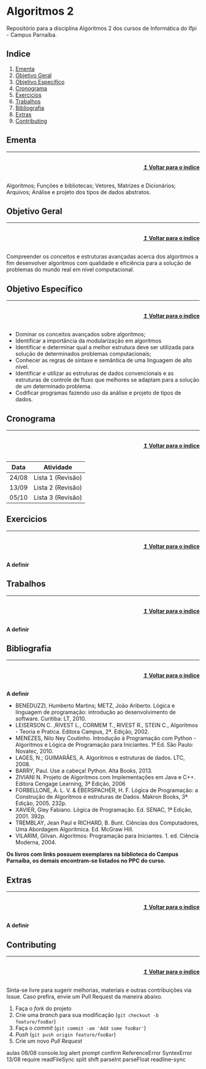 # Algoritmos 2
Repositório para a disciplina Algoritmos 2 dos cursos de Informática do Ifpi - Campus Parnaíba.

## Indice
1. [Ementa]
2. [Objetivo Geral]
3. [Objetivo Específico]
5. [Cronograma]
6. [Exercicios]
7. [Trabalhos]
8. [Bibliografia]
9. [Extras]
10. [Contributing]

## Ementa
----

<br/>
<div align="right">
    <b><a href="#indice">↥ Voltar para o indice</a></b>
</div>
<br/>

Algoritmos; Funções e bibliotecas; Vetores, Matrizes e Dicionários; Arquivos; Análise e projeto dos tipos de dados abstratos.

## Objetivo Geral
----

<br/>
<div align="right">
    <b><a href="#indice">↥ Voltar para o indice</a></b>
</div>
<br/>

Compreender os conceitos e estruturas avançadas acerca dos algoritmos a fim desenvolver algoritmos com qualidade e eficiência para a solução de problemas do mundo real em nível computacional.

## Objetivo Específico
----

<br/>
<div align="right">
    <b><a href="#indice">↥ Voltar para o indice</a></b>
</div>
<br/>

* Dominar os conceitos avançados sobre algoritmos;
* Identificar a importância da modularização em algoritmos
* Identificar e determinar qual a melhor estrutura deve ser utilizada para solução de determinados problemas computacionais;
* Conhecer as regras de sintaxe e semântica de uma linguagem de alto nível.
* Identificar e utilizar as estruturas de dados convencionais e as estruturas de controle de fluxo que melhores se adaptam para a solução de um determinado problema.
* Codificar programas fazendo uso da análise e projeto de tipos de dados.

## Cronograma
----

<br/>
<div align="right">
    <b><a href="#indice">↥ Voltar para o indice</a></b>
</div>
<br/>

Data        |   Atividade
---         |   ---
24/08       |   Lista 1 (Revisão)
13/09       |   Lista 2 (Revisão)
05/10       |   Lista 3 (Revisão)

## Exercicios
----

<br/>
<div align="right">
    <b><a href="#indice">↥ Voltar para o indice</a></b>
</div>
<br/>

**A definir**

## Trabalhos
----

<br/>
<div align="right">
    <b><a href="#indice">↥ Voltar para o indice</a></b>
</div>
<br/>

**A definir**

## Bibliografia
----

<br/>
<div align="right">
    <b><a href="#indice">↥ Voltar para o indice</a></b>
</div>
<br/>

**A definir**

* BENEDUZZI, Humberto Martins; METZ, João Ariberto. Lógica e linguagem de programação: introdução ao desenvolvimento de software. Curitiba: LT, 2010.
* LEISERSON C. ,RIVEST L., CORMEM T., RIVEST R., STEIN C., Algoritmos - Teoria e Pratica. Editora Campus, 2ª. Edição, 2002.
* MENEZES, Nilo Ney Coutinho. Introdução à Programação com Python - Algoritmos e Lógica de Programação para Iniciantes. 1ª Ed. São Paulo: Novatec, 2010.
* LAGES, N.; GUIMARÃES, A. Algoritmos e estruturas de dados. LTC, 2008. 
* BARRY, Paul. Use a cabeça! Python. Alta Books, 2013.
* ZIVIANI N. Projeto de Algoritmos com Implementações em Java e C++. Editora Cengage Learning, 3ª Edição, 2006
* FORBELLONE, A. L. V. & EBERSPACHER, H. F. Lógica de Programação: a Construção de Algoritmos e estruturas de Dados. Makron Books, 3ª Edição, 2005. 232p.
* XAVIER, Gley Fabiano. Lógica de Programação. Ed. SENAC, 1ª Edição, 2001. 392p.
* TREMBLAY, Jean Paul e RICHARD, B. Bunt. Ciências dos Computadores, Uma Abordagem Algorítmica. Ed. McGraw Hill.
* VILARIM, Gilvan. Algoritmos: Programação para Iniciantes. 1. ed. Ciência Moderna, 2004.

<!-- 
* Lecheta, R.R., **[Google android: aprenda a criar aplicações para dispositivos móveis com o Android SDK.]** Novatec. 4ª Edição, 2015.
* Pilone, D.; Pilone, T. **Use a cabeça!: desenvolvimento para iPhone.** Rio de Janeiro: Alta Books, 2011. xxxi, 517 p. (Use a cabeça) ISBN 978-85-7608-522-5.
* Deitel, P.; Deitel, A.; Morgano, M. **[Android para programadores: Uma abordagem baseada em aplicativos.]** Porto Alegre: Bookman, 2013.
* Lecheta, R. R. **[Google Android: aprenda a criar aplicações para dispositivos móveis com o Android SDK.]** 2ª ed., São Paulo : Novatec Editora, 2010
-->

**Os livros com links possuem exemplares na biblioteca do Campus Parnaíba, os demais encontram-se listados no PPC do curso.**

## Extras
----

<br/>
<div align="right">
    <b><a href="#indice">↥ Voltar para o indice</a></b>
</div>
<br/>

**A definir**
<!-- 
**Documentação**
* [Manifesto Reativo]
* [Progressive Web App]
* [Ionic]
* [Angular]
* [TypeScript]
* [RxJS]
* [Firebase]

**Videos**
* [Canais Brasileiros para Pessoas Desenvolvedoras]
* [HTML5]
* [CSS3]
* [HTML5 & CSS3 na Prática]
* [Ionic 4 + Firebase + Angular]
* [PayPal Checkout 2.0 - Monetize React, Angular, & Vue Quickly]
* [Ionic Stories]
* [Ionic 4 + Firebase | Surf Shop]
* [Ionic 4 | Uber]

**Cursos**
* [Angular]
* [Ionic 3 para iniciantes]
* [Create a CRUD Application with Ionic 3 and Firebase]
* [Firebase para Web e Apps híbridos]
* [IONIC 4 | Develop Hybrid Mobile Applications | IOS & Android]
* [Desenvolvimento com Ionic 3 + WebComponents com StencilJS]
* [Criar aplicativos com Ionic 3 e Laravel (PHP) com MongoDB]

**Artigos**
* [Como criar um CRUD com Ionic e Firebase – Em alguns simples passos]
* [Angular + Cloud Firestore — Step by step (bootstrap) tutorial]
* [Cloud Fire Store CRUD Operation Using Angular]
* [Firebase Authentication with Angular]
* [Firebase Authentication in Angular with AngularFire2]
* [Google OAuth with @angular/fire]
* [PWAs: The Future of Web Apps]
-->


## Contributing
----

<br/>
<div align="right">
    <b><a href="#indice">↥ Voltar para o indice</a></b>
</div>
<br/>

Sinta-se livre para sugerir melhorias, materiais e outras contribuições via Issue. Caso prefira, envie um Pull Request da maneira abaixo.

1. Faça o _fork_ do projeto
2. Crie uma _branch_ para sua modificação (`git checkout -b feature/fooBar`)
3. Faça o _commit_ (`git commit -am 'Add some fooBar'`)
4. _Push_ (`git push origin feature/fooBar`)
5. Crie um novo _Pull Request_


[Ementa]: #ementa
[Objetivo Geral]: #objetivo-geral
[Objetivo Específico]: #objetivo-específico
[Apps]: #apps
[Cronograma]: #cronograma
[Exercicios]: #exercicios
[Trabalhos]: #trabalhos
[Bibliografia]: #bibliografia
[Extras]: #extras
[Contributing]: #contributing

[tender]: https://github.com/denylsonmelo/tender
[instagrando]: https://github.com/denylsonmelo/instagrando
[cronefrix]: https://github.com/denylsonmelo/cronefrix
[cadastro-aluno]: https://github.com/denylsonmelo/cadastro-aluno/

[Google android: aprenda a criar aplicações para dispositivos móveis com o Android SDK.]: http://sardes.ifpi.edu.br/pergamum/mobile/resultado_info.php?cod_acervo=17634
[Android para programadores: Uma abordagem baseada em aplicativos.]: http://sardes.ifpi.edu.br/pergamum/mobile/resultado_info.php?cod_acervo=16032
[Google Android: aprenda a criar aplicações para dispositivos móveis com o Android SDK.]: http://sardes.ifpi.edu.br/pergamum/mobile/resultado_info.php?cod_acervo=490

[Manifesto Reativo]: https://www.reactivemanifesto.org/pt-BR
[Progressive Web App]: https://developers.google.com/web/progressive-web-apps/
[Ionic]: https://ionicframework.com/docs/
[Angular]: https://angular.io/docs
[TypeScript]: https://www.typescriptlang.org/docs/home.html
[RxJS]: https://rxjs-dev.firebaseapp.com/guide/overview
[Firebase]: https://firebase.google.com/docs/?hl=pt-br

[Canais Brasileiros para Pessoas Desenvolvedoras]: https://github.com/carolcodes/youtube-br-desenvolvimento
[HTML5]: https://www.youtube.com/playlist?list=PLwXQLZ3FdTVGKl3iPEyEWpFoYkMUxWW5O
[CSS3]: https://www.youtube.com/playlist?list=PLwXQLZ3FdTVGf7GUtiOFLc_9AXO25iIzG
[HTML5 & CSS3 na Prática]: https://www.youtube.com/playlist?list=PLwXQLZ3FdTVF_HYP5r1oR7vK1_7ZuTU78
[Angular]: https://loiane.training/curso/angular
[Ionic 3 para iniciantes]: https://www.udemy.com/ionic-3-para-iniciantes/
[Create a CRUD Application with Ionic 3 and Firebase]: https://www.udemy.com/create-a-crud-application-with-ionic-3-and-firebase/
[Firebase para Web e Apps híbridos]: https://www.udemy.com/firebase-para-web-e-apps-hibridos/
[IONIC 4 | Develop Hybrid Mobile Applications | IOS & Android]: https://www.udemy.com/hybrid-mobile-applications-with-ionic4/
[Desenvolvimento com Ionic 3 + WebComponents com StencilJS]: https://www.udemy.com/ionic-3-e-webcomponents-com-stenciljs/
[Criar aplicativos com Ionic 3 e Laravel (PHP) com MongoDB]: https://www.udemy.com/criar-aplicativos-com-ionic-3-e-laravelphp-com-mongodb/
[Como criar um CRUD com Ionic e Firebase – Em alguns simples passos]: http://www.fabricadecodigo.com/crud-firebase-ionic/
[Angular + Cloud Firestore — Step by step (bootstrap) tutorial]: https://medium.com/factory-mind/angular-cloud-firestore-step-by-step-bootstrap-tutorial-ecb96db8d071
[Cloud Fire Store CRUD Operation Using Angular]: https://medium.com/@jinalshah999/cloud-fire-store-crud-operation-using-angular-f319bef27ce0
[Ionic 4 + Firebase + Angular]: https://www.youtube.com/playlist?list=PLYxzS__5yYQnpK36-GJjm7IEAuHR7IExa
[Firebase Authentication with Angular]: https://angular-templates.io/tutorials/about/firebase-authentication-with-angular
[Firebase Authentication in Angular with AngularFire2]: https://alligator.io/angular/firebase-authentication-angularfire2/
[Google OAuth with @angular/fire]: https://fireship.io/lessons/angularfire-google-oauth/
[PWAs: The Future of Web Apps]: https://hackernoon.com/the-future-of-web-apps-772f5bd14d1c
[PayPal Checkout 2.0 - Monetize React, Angular, & Vue Quickly]: https://www.youtube.com/watch?v=AtZGoueL4Vs
[Ionic Stories]: https://www.youtube.com/playlist?list=PLVHEME2ddirDkRtL9PagcAaPAa1Pzif3l
[Ionic 4 + Firebase | Surf Shop]: https://www.youtube.com/playlist?list=PLVHEME2ddirBuaAZ-j12igZf6aEh9uSfh
[Ionic 4 | Uber]: https://www.youtube.com/playlist?list=PLVHEME2ddirAkHQKtdHD5a6I7UZRPXCBO

aulas
    08/08
        console.log
        alert
        prompt
        confirm
        ReferenceError
        SyntexError
    13/08
        require
        readFileSync
        split
        shift
        parseInt
        parseFloat
        readline-sync